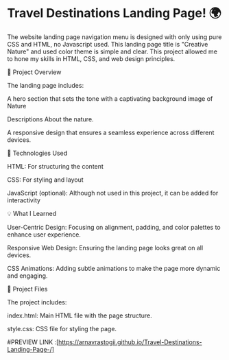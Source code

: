 # Travel Destinations Landing Page! 🌍


The website landing page navigation menu is designed with only using pure CSS and HTML, no Javascript used. This landing page title is "Creative Nature" and used color theme is simple and clear. This project allowed me to hone my skills in HTML, CSS, and web design principles.



📌 Project Overview



The landing page includes:



A hero section that sets the tone with a captivating background image of Nature 



Descriptions About the nature.



A responsive design that ensures a seamless experience across different devices.



🔧 Technologies Used



HTML: For structuring the content



CSS: For styling and layout



JavaScript (optional): Although not used in this project, it can be added for interactivity



💡 What I Learned



User-Centric Design: Focusing on alignment, padding, and color palettes to enhance user experience.



Responsive Web Design: Ensuring the landing page looks great on all devices.



CSS Animations: Adding subtle animations to make the page more dynamic and engaging.



📂 Project Files



The project includes:



index.html: Main HTML file with the page structure.



style.css: CSS file for styling the page.


#PREVIEW LINK :[https://arnavrastogii.github.io/Travel-Destinations-Landing-Page-/]




